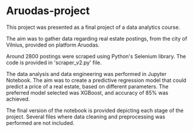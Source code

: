 # Aruodas-project

This project was presented as a final project of a data analytics course. 

The aim was to gather data regarding real estate postings, from the city of Vilnius, provided on platform Aruodas.

Around 2800 postings were scraped using Python's Selenium library. The code is provided in 'scraper_v2.py' file.

The data analysis and data engineering was performed in Jupyter Notebook. The aim was to create a predictive regression model that could predict a price of a real estate, based on different parameters. The preferred model selected was XGBoost, and accuracy of 85% was achieved.

The final version of the notebook is provided depicting each stage of the project. Several files where data cleaning and preprocessing was performed are not included.
